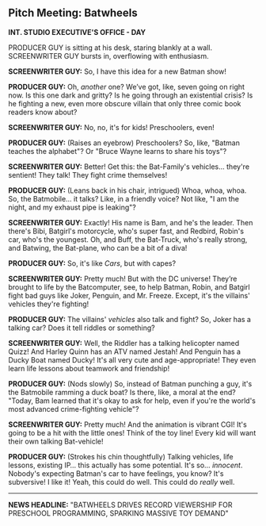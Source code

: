 ## Pitch Meeting: Batwheels

**INT. STUDIO EXECUTIVE'S OFFICE - DAY**

PRODUCER GUY is sitting at his desk, staring blankly at a wall. SCREENWRITER GUY bursts in, overflowing with enthusiasm.

**SCREENWRITER GUY:** So, I have this idea for a new Batman show!

**PRODUCER GUY:** Oh, *another* one? We’ve got, like, seven going on right now. Is this one dark and gritty? Is he going through an existential crisis? Is he fighting a new, even more obscure villain that only three comic book readers know about?

**SCREENWRITER GUY:** No, no, it's for kids! Preschoolers, even!

**PRODUCER GUY:** (Raises an eyebrow) Preschoolers? So, like, "Batman teaches the alphabet"? Or "Bruce Wayne learns to share his toys"?

**SCREENWRITER GUY:** Better! Get this: the Bat-Family's vehicles... they're sentient! They talk! They fight crime themselves!

**PRODUCER GUY:** (Leans back in his chair, intrigued) Whoa, whoa, whoa. So, the Batmobile… it talks? Like, in a friendly voice? Not like, "I am the night, and my exhaust pipe is leaking"?

**SCREENWRITER GUY:** Exactly! His name is Bam, and he's the leader. Then there's Bibi, Batgirl's motorcycle, who's super fast, and Redbird, Robin's car, who's the youngest. Oh, and Buff, the Bat-Truck, who's really strong, and Batwing, the Bat-plane, who can be a bit of a diva!

**PRODUCER GUY:** So, it's like *Cars*, but with capes?

**SCREENWRITER GUY:** Pretty much! But with the DC universe! They’re brought to life by the Batcomputer, see, to help Batman, Robin, and Batgirl fight bad guys like Joker, Penguin, and Mr. Freeze. Except, it's the villains' vehicles they're fighting!

**PRODUCER GUY:** The villains' *vehicles* also talk and fight? So, Joker has a talking car? Does it tell riddles or something?

**SCREENWRITER GUY:** Well, the Riddler has a talking helicopter named Quizz! And Harley Quinn has an ATV named Jestah! And Penguin has a Ducky Boat named Ducky! It's all very cute and age-appropriate! They even learn life lessons about teamwork and friendship!

**PRODUCER GUY:** (Nods slowly) So, instead of Batman punching a guy, it's the Batmobile ramming a duck boat? Is there, like, a moral at the end? "Today, Bam learned that it's okay to ask for help, even if you're the world's most advanced crime-fighting vehicle"?

**SCREENWRITER GUY:** Pretty much! And the animation is vibrant CGI! It's going to be a hit with the little ones! Think of the toy line! Every kid will want their own talking Bat-vehicle!

**PRODUCER GUY:** (Strokes his chin thoughtfully) Talking vehicles, life lessons, existing IP… this actually has some potential. It's so… *innocent*. Nobody's expecting Batman's car to have feelings, you know? It's subversive! I like it! Yeah, this could do well. This could do *really* well.

---

**NEWS HEADLINE:** "BATWHEELS DRIVES RECORD VIEWERSHIP FOR PRESCHOOL PROGRAMMING, SPARKING MASSIVE TOY DEMAND"